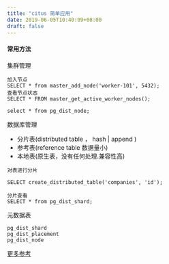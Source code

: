 ```yaml
---
title: "citus 简单应用"
date: 2019-06-05T10:40:09+08:00
draft: false
---
```


#### 常用方法

集群管理
```
加入节点
SELECT * from master_add_node('worker-101', 5432);
查看节点状态
SELECT * FROM master_get_active_worker_nodes();

select * from pg_dist_node;
```

数据库管理

- 分片表(distributed table ， hash | append )
- 参考表(reference table 数据量小)
- 本地表(原生表，没有任何处理.兼容性高)


```
对表进行分片

SELECT create_distributed_table('companies', 'id');

分片查看
SELECT * from pg_dist_shard;
```

元数据表

```
pg_dist_shard
pg_dist_placement
pg_dist_node
```
[更多参考](https://chenhuajun.github.io)
